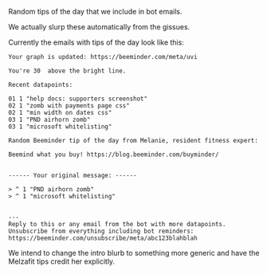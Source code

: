 Random tips of the day that we include in bot emails.

We actually slurp these automatically from the gissues.

Currently the emails with tips of the day look like this:

```
Your graph is updated: https://beeminder.com/meta/uvi

You're 30  above the bright line.

Recent datapoints:

01 1 "help docs: supporters screenshot"
02 1 "zomb with payments page css"
02 1 "min width on dates css"
03 1 "PND airhorn zomb"
03 1 "microsoft whitelisting"

Random Beeminder tip of the day from Melanie, resident fitness expert:

Beemind what you buy! https://blog.beeminder.com/buyminder/


------ Your original message: ------

> ^ 1 "PND airhorn zomb"
> ^ 1 "microsoft whitelisting"


---
Reply to this or any email from the bot with more datapoints.
Unsubscribe from everything including bot reminders:
https://beeminder.com/unsubscribe/meta/abc123blahblah
```

We intend to change the intro blurb to something more generic and have the Melzafit tips credit her explicitly.

